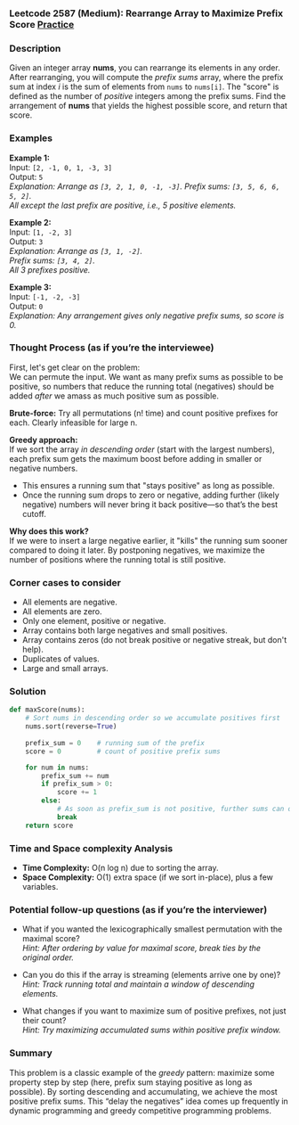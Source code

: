 ### Leetcode 2587 (Medium): Rearrange Array to Maximize Prefix Score [Practice](https://leetcode.com/problems/rearrange-array-to-maximize-prefix-score)

### Description  
Given an integer array **nums**, you can rearrange its elements in any order. After rearranging, you will compute the *prefix sums* array, where the prefix sum at index *i* is the sum of elements from `nums` to `nums[i]`. The "score" is defined as the number of *positive* integers among the prefix sums. Find the arrangement of **nums** that yields the highest possible score, and return that score.

### Examples  

**Example 1:**  
Input: `[2, -1, 0, 1, -3, 3]`  
Output: `5`  
*Explanation: Arrange as `[3, 2, 1, 0, -1, -3]`. 
Prefix sums: `[3, 5, 6, 6, 5, 2]`.  
All except the last prefix are positive, i.e., 5 positive elements.*

**Example 2:**  
Input: `[1, -2, 3]`  
Output: `3`  
*Explanation: Arrange as `[3, 1, -2]`.  
Prefix sums: `[3, 4, 2]`.  
All 3 prefixes positive.*

**Example 3:**  
Input: `[-1, -2, -3]`  
Output: `0`  
*Explanation: Any arrangement gives only negative prefix sums, so score is 0.*

### Thought Process (as if you’re the interviewee)  
First, let's get clear on the problem:  
We can permute the input. We want as many prefix sums as possible to be positive, so numbers that reduce the running total (negatives) should be added *after* we amass as much positive sum as possible.

**Brute-force:** Try all permutations (n! time) and count positive prefixes for each. Clearly infeasible for large n.

**Greedy approach:**  
If we sort the array *in descending order* (start with the largest numbers), each prefix sum gets the maximum boost before adding in smaller or negative numbers.  
- This ensures a running sum that "stays positive" as long as possible.
- Once the running sum drops to zero or negative, adding further (likely negative) numbers will never bring it back positive—so that’s the best cutoff.

**Why does this work?**  
If we were to insert a large negative earlier, it "kills" the running sum sooner compared to doing it later. By postponing negatives, we maximize the number of positions where the running total is still positive.

### Corner cases to consider  
- All elements are negative.
- All elements are zero.
- Only one element, positive or negative.
- Array contains both large negatives and small positives.
- Array contains zeros (do not break positive or negative streak, but don't help).
- Duplicates of values.
- Large and small arrays.

### Solution

```python
def maxScore(nums):
    # Sort nums in descending order so we accumulate positives first
    nums.sort(reverse=True)
    
    prefix_sum = 0    # running sum of the prefix
    score = 0         # count of positive prefix sums

    for num in nums:
        prefix_sum += num
        if prefix_sum > 0:
            score += 1
        else:
            # As soon as prefix_sum is not positive, further sums can only get smaller
            break
    return score
```

### Time and Space complexity Analysis  

- **Time Complexity:** O(n log n) due to sorting the array.
- **Space Complexity:** O(1) extra space (if we sort in-place), plus a few variables.

### Potential follow-up questions (as if you’re the interviewer)  

- What if you wanted the lexicographically smallest permutation with the maximal score?  
  *Hint: After ordering by value for maximal score, break ties by the original order.*

- Can you do this if the array is streaming (elements arrive one by one)?  
  *Hint: Track running total and maintain a window of descending elements.*

- What changes if you want to maximize sum of positive prefixes, not just their count?  
  *Hint: Try maximizing accumulated sums within positive prefix window.*

### Summary
This problem is a classic example of the *greedy* pattern: maximize some property step by step (here, prefix sum staying positive as long as possible). By sorting descending and accumulating, we achieve the most positive prefix sums. This “delay the negatives” idea comes up frequently in dynamic programming and greedy competitive programming problems.